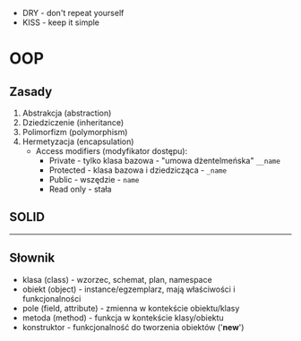 - DRY - don't repeat yourself
- KISS - keep it simple


# OOP

## Zasady
1. Abstrakcja (abstraction)
2. Dziedziczenie (inheritance)
3. Polimorfizm (polymorphism)
4. Hermetyzacja (encapsulation)
    - Access modifiers (modyfikator dostępu):
        - Private - tylko klasa bazowa - "umowa dżentelmeńska" `__name`
        - Protected - klasa bazowa i dziedzicząca - `_name`
        - Public - wszędzie - `name`
        - Read only - stała


## SOLID
---
## Słownik
- klasa (class) - wzorzec, schemat, plan, namespace
- obiekt (object) - instance/egzemplarz, mają właściwości i funkcjonalności
- pole (field, attribute) - zmienna w kontekście obiektu/klasy
- metoda (method) - funkcja w kontekście klasy/obiektu
- konstruktor - funkcjonalność do tworzenia obiektów ('__new__')
